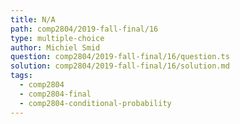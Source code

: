 ```yaml
---
title: N/A
path: comp2804/2019-fall-final/16
type: multiple-choice
author: Michiel Smid
question: comp2804/2019-fall-final/16/question.ts
solution: comp2804/2019-fall-final/16/solution.md
tags:
  - comp2804
  - comp2804-final
  - comp2804-conditional-probability
---
```

